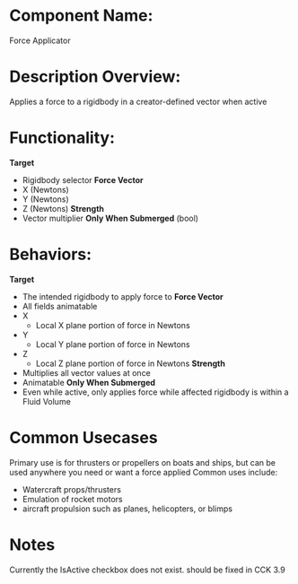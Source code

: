 # Component Name:

Force Applicator

# Description Overview:

Applies a force to a rigidbody in a creator-defined vector when active

# Functionality:

__Target__
- Rigidbody selector
__Force Vector__
- X (Newtons)
- Y (Newtons)
- Z (Newtons)
__Strength__
- Vector multiplier
__Only When Submerged__ (bool)

# Behaviors:
__Target__
- The intended rigidbody to apply force to
__Force Vector__
- All fields animatable
- X
	- Local X plane portion of force in Newtons
- Y
	- Local Y plane portion of force in Newtons
- Z
	- Local Z plane portion of force in Newtons
__Strength__
- Multiplies all vector values at once
- Animatable
__Only When Submerged__
- Even while active, only applies force while affected rigidbody is within a Fluid Volume

# Common Usecases

Primary use is for thrusters or propellers on boats and ships, but can be used anywhere you need or want a force applied
Common uses include:
- Watercraft props/thrusters
- Emulation of rocket motors
- aircraft propulsion such as planes, helicopters, or blimps

# Notes

Currently the IsActive checkbox does not exist. should be fixed in CCK 3.9